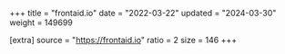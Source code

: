 +++
title = "frontaid.io"
date = "2022-03-22"
updated = "2024-03-30"
weight = 149699

[extra]
source = "https://frontaid.io"
ratio = 2
size = 146
+++
